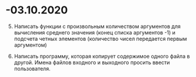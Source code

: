 # -03.10.2020

5) Написать функции с произвольным количеством аргументов для вычисления среднего значения (конец списка аргументов -1) и подсчета четных элементов (количество чисел передается первым аргументом)

6) Написать программу, которая копирует содержимое одного файла в другой. Имена файлов входного и выходного просить ввести пользователя.

